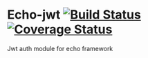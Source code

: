 # Echo-jwt [![Build Status](https://travis-ci.org/dimorinny/echo-jwt.svg?branch=master)](https://travis-ci.org/dimorinny/echo-jwt) [![Coverage Status](https://coveralls.io/repos/dimorinny/echo-jwt/badge.svg?branch=master&service=github)](https://coveralls.io/github/dimorinny/echo-jwt?branch=master)
Jwt auth module for echo framework
